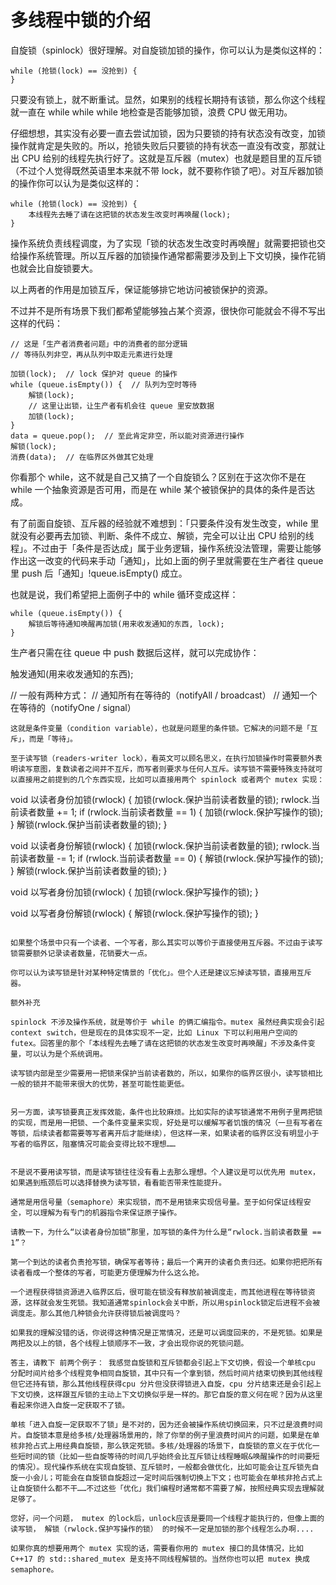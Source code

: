 # 多线程中锁的介绍

自旋锁（spinlock）很好理解。对自旋锁加锁的操作，你可以认为是类似这样的：

```
while (抢锁(lock) == 没抢到) {
}
```
只要没有锁上，就不断重试。显然，如果别的线程长期持有该锁，那么你这个线程就一直在 while while while 地检查是否能够加锁，浪费 CPU 做无用功。

仔细想想，其实没有必要一直去尝试加锁，因为只要锁的持有状态没有改变，加锁操作就肯定是失败的。所以，抢锁失败后只要锁的持有状态一直没有改变，那就让出 CPU 给别的线程先执行好了。这就是互斥器（mutex）也就是题目里的互斥锁（不过个人觉得既然英语里本来就不带 lock，就不要称作锁了吧）。对互斥器加锁的操作你可以认为是类似这样的：

```
while (抢锁(lock) == 没抢到) {
    本线程先去睡了请在这把锁的状态发生改变时再唤醒(lock);
}
```

操作系统负责线程调度，为了实现「锁的状态发生改变时再唤醒」就需要把锁也交给操作系统管理。所以互斥器的加锁操作通常都需要涉及到上下文切换，操作花销也就会比自旋锁要大。

以上两者的作用是加锁互斥，保证能够排它地访问被锁保护的资源。

不过并不是所有场景下我们都希望能够独占某个资源，很快你可能就会不得不写出这样的代码：

```
// 这是「生产者消费者问题」中的消费者的部分逻辑
// 等待队列非空，再从队列中取走元素进行处理

加锁(lock);  // lock 保护对 queue 的操作
while (queue.isEmpty()) {  // 队列为空时等待
    解锁(lock);
    // 这里让出锁，让生产者有机会往 queue 里安放数据
    加锁(lock);
}
data = queue.pop();  // 至此肯定非空，所以能对资源进行操作
解锁(lock);
消费(data);  // 在临界区外做其它处理
```

你看那个 while，这不就是自己又搞了一个自旋锁么？区别在于这次你不是在 while 一个抽象资源是否可用，而是在 while 某个被锁保护的具体的条件是否达成。

有了前面自旋锁、互斥器的经验就不难想到：「只要条件没有发生改变，while 里就没有必要再去加锁、判断、条件不成立、解锁，完全可以让出 CPU 给别的线程」。不过由于「条件是否达成」属于业务逻辑，操作系统没法管理，需要让能够作出这一改变的代码来手动「通知」，比如上面的例子里就需要在生产者往 queue 里 push 后「通知」!queue.isEmpty() 成立。

也就是说，我们希望把上面例子中的 while 循环变成这样：

```
while (queue.isEmpty()) {
    解锁后等待通知唤醒再加锁(用来收发通知的东西, lock);
}
```

生产者只需在往 queue 中 push 数据后这样，就可以完成协作：

触发通知(用来收发通知的东西);

// 一般有两种方式：
//   通知所有在等待的（notifyAll / broadcast）
//   通知一个在等待的（notifyOne / signal）
```
这就是条件变量（condition variable），也就是问题里的条件锁。它解决的问题不是「互斥」，而是「等待」。

至于读写锁（readers-writer lock），看英文可以顾名思义，在执行加锁操作时需要额外表明读写意图，复数读者之间并不互斥，而写者则要求与任何人互斥。读写锁不需要特殊支持就可以直接用之前提到的几个东西实现，比如可以直接用两个 spinlock 或者两个 mutex 实现：

```
void 以读者身份加锁(rwlock) {
    加锁(rwlock.保护当前读者数量的锁);
    rwlock.当前读者数量 += 1;
    if (rwlock.当前读者数量 == 1) {
        加锁(rwlock.保护写操作的锁);
    }
    解锁(rwlock.保护当前读者数量的锁);
}

void 以读者身份解锁(rwlock) {
    加锁(rwlock.保护当前读者数量的锁);
    rwlock.当前读者数量 -= 1;
    if (rwlock.当前读者数量 == 0) {
        解锁(rwlock.保护写操作的锁);
    }
    解锁(rwlock.保护当前读者数量的锁);
}

void 以写者身份加锁(rwlock) {
    加锁(rwlock.保护写操作的锁);
}

void 以写者身份解锁(rwlock) {
    解锁(rwlock.保护写操作的锁);
}
```

如果整个场景中只有一个读者、一个写者，那么其实可以等价于直接使用互斥器。不过由于读写锁需要额外记录读者数量，花销要大一点。

你可以认为读写锁是针对某种特定情景的「优化」。但个人还是建议忘掉读写锁，直接用互斥器。

额外补充

spinlock 不涉及操作系统，就是等价于 while 的俩汇编指令。mutex 虽然经典实现会引起 context switch，但是现在的具体实现不一定，比如 Linux 下可以利用用户空间的 futex。回答里的那个「本线程先去睡了请在这把锁的状态发生改变时再唤醒」不涉及条件变量，可以认为是个系统调用。

读写锁内部是至少需要用一把锁来保护当前读者数的，所以，如果你的临界区很小，读写锁相比一般的锁并不能带来很大的优势，甚至可能性能更低。


另一方面，读写锁要真正发挥效能，条件也比较麻烦。比如实际的读写锁通常不用例子里两把锁的实现，而是用一把锁、一个条件变量来实现，好处是可以缓解写者饥饿的情况（一旦有写者在等锁，后续读者都需要等写者离开后才能继续），但这样一来，如果读者的临界区没有明显小于写者的临界区，阻塞情况可能会变得比较不理想……


不是说不要用读写锁，而是读写锁往往没有看上去那么理想。个人建议是可以优先用 mutex，如果遇到瓶颈后可以选择替换为读写锁，看看能否带来性能提升。

通常是用信号量（semaphore）来实现锁，而不是用锁来实现信号量。至于如何保证线程安全，可以理解为有专门的机器指令来保证原子操作。

请教一下，为什么“以读者身份加锁”那里，加写锁的条件为什么是“rwlock.当前读者数量 == 1”？

第一个到达的读者负责抢写锁，确保写者等待；最后一个离开的读者负责归还。如果你把把所有读者看成一个整体的写者，可能更方便理解为什么这么抢。

一个进程获得锁资源进入临界区后，很可能在锁没有释放前被调度走，而其他进程在等待锁资源，这样就会发生死锁。我知道通常spinlock会关中断，所以用spinlock锁定后进程不会被调度走。那么其他几种锁会允许获得锁后被调度吗？

如果我的理解没错的话，你说得这种情况是正常情况，还是可以调度回来的，不是死锁。如果是两把及以上的锁，各个线程上锁顺序不一致，才会出现你说的死锁问题。

答主，请教下 前两个例子： 我感觉自旋锁和互斥锁都会引起上下文切换，假设一个单核cpu 分配时间片给多个线程竞争相同自旋锁，其中只有一个拿到锁，然后时间片结束切换到其他线程但它还持有锁，那么其他线程获得cpu 分片但没获得锁进入自旋，cpu 分片结束还是会引起上下文切换，这样跟互斥锁的主动上下文切换似乎是一样的。那它自旋的意义何在呢？因为从这里看起来你进入自旋一定获取不了锁。

单核「进入自旋一定获取不了锁」是不对的，因为还会被操作系统切换回来，只不过是浪费时间片。自旋锁本意是给多核/处理器场景用的，除了你举的例子里浪费时间片的问题，如果是在单核非抢占式上用经典自旋锁，那么铁定死锁。多核/处理器的场景下，自旋锁的意义在于优化一些短时间的锁（比如一些自旋等待的时间几乎始终会比互斥锁让线程睡眠&唤醒操作的时间要短的情况）。现代操作系统在实现自旋锁、互斥锁时，一般都会做优化，比如可能会让互斥锁先自旋一小会儿；可能会在自旋锁自旋超过一定时间后强制切换上下文；也可能会在单核非抢占式上让自旋锁什么都不干……不过这些「优化」我们编程时通常都不需要了解，按照经典实现去理解就足够了。

您好，问一个问题， mutex 的lock后，unlock应该是要同一个线程才能执行的，但像上面的读写锁， 解锁（rwlock.保护写操作的锁） 的时候不一定是加锁的那个线程怎么办啊....

如果你真的想要用两个 mutex 实现的话，需要看你用的 mutex 接口的具体情况，比如 C++17 的 std::shared_mutex 是支持不同线程解锁的。当然你也可以把 mutex 换成 semaphore。
